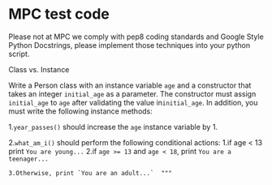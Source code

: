 # MPC test code

Please not at MPC we comply with pep8 coding standards and 
Google Style Python Docstrings,
please implement those techniques into your python script.


Class vs. Instance

Write a Person class with an instance variable `age` 
and a constructor that takes an integer `initial_age` as a parameter. 
The constructor must assign `initial_age` to `age` after validating the
 value in`initial_age`. In addition,
  you must write the following 
 instance methods:

1.`year_passes()` should increase the `age` instance variable by 1.


2.`what_am_i()` should perform the following conditional actions:
    1.if age < 13 print `You are young...`
    2.if `age >= 13` and `age < 18`, print `You are a teenager...`
    
    3.Otherwise, print `You are an adult...`  """
